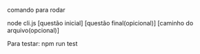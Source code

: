 comando para rodar

node cli.js [questão inicial] [questão final(opicional)] [caminho do arquivo(opcional)]

Para testar:
npm run test 